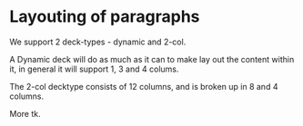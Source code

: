 # Layouting of paragraphs

We support 2 deck-types - dynamic and 2-col.

A Dynamic deck will do as much as it can to make lay out the content within it,
in general it will support 1, 3 and 4 colums.

The 2-col decktype consists of 12 columns, and is broken up in 8 and 4 columns.

More tk.
